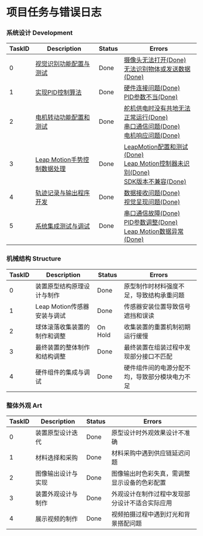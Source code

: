 # 项目任务与错误日志

### 系统设计 Development 

| TaskID | Description                                   | Status  | Errors                                                                                                                                                         |
|--------|-----------------------------------------------|---------|----------------------------------------------------------------------------------------------------------------------------------------------------------------|
| 0      | [视觉识别功能配置与测试](Visual-Identification.md)       | Done    | [摄像头无法打开(Done)](Visual-Identification.md)<br/>[无法识别物体或发送数据(Done)](Visual-Identification.md)                                                                    |
| 1      | [实现PID控制算法](PID.md)                           | Done    | [硬件连接问题(Done)](PID.md)<br/>[PID参数不当(Done)](PID.md)                                                                                                             |
| 2      | [电机转动功能配置和测试](TripleServoController.md)       | Done    | [舵机供电时没有共地无法正常运行(Done)](ErrorReport.md)<br/>[串口通信问题(Done)](TripleServoController.md)<br/>[电机响应问题(Done)](TripleServoController.md)                              |
| 3      | [Leap Motion手势控制数据处理](Leap-Motion手势控制数据处理.md) | Done    | [LeapMotion配置和测试(Done)](LeapMotion-Configration.md)<br/>[Leap Motion控制器未识别(Done)](LeapMotion-Configration.md)<br/>[SDK版本不兼容(Done)](LeapMotion-Configration.md) |
| 4      | [轨迹记录与输出程序开发](TrajectoryGeneration.md)        | Done    | [数据接收问题(Done)](TrajectoryGeneration.md)<br/>[视觉呈现问题(Done)](TrajectoryGeneration.md)                                                                            |
| 5      | [系统集成测试与调试](系统集成测试与调试.md)                     | Done    | [串口通信故障(Done)](TripleServoController.md)<br/>[PID参数调整(Done)](PID.md)<br/>[Leap Motion数据异常(Done)](Leap-Motion手势控制数据处理.md)                                       |

### 机械结构 Structure

| TaskID  | Description                            | Status   | Errors                   |
|---------|----------------------------------------|----------|--------------------------|
| 0       | 装置原型结构原理设计与制作                          | Done     | 原型制作时材料强度不足，导致结构承重问题     |
| 1       | Leap Motion传感器安装与调试                    | Done     | 传感器安装位置导致信号遮挡和误读         |
| 2       | 球体滚落收集装置的制作和调整                         | On Hold  | 收集装置的重置机制初期运行缓慢          |
| 3       | 最终装置的整体制作和结构调整                         | Done     | 最终装置在组装过程中发现部分接口不匹配      |
| 4       | 硬件组件的集成与调试                             | Done     | 硬件组件间的电源分配不均，导致部分模块电力不足  |

### 整体外观 Art

| TaskID   | Description      | Status   | Errors                  |
|----------|------------------|----------|-------------------------|
| 0        | 装置原型设计迭代         | Done     | 原型设计时外观效果设计不准确          |
| 1        | 材料选择和采购          | Done     | 材料采购中遇到供应链延迟问题          |
| 2        | 图像输出设计与实现        | Done     | 图像输出时色彩失真，需调整显示设备的色彩配置  |
| 3        | 装置外观设计与制作        | Done     | 外观设计在制作过程中发现部分设计不适合实际应用 |
| 4        | 展示视频的制作          | Done     | 视频拍摄过程中遇到灯光和背景搭配问题      |



